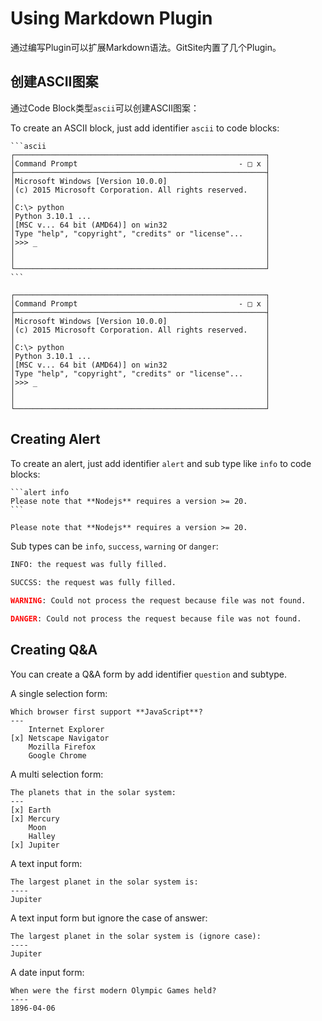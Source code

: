 # Using Markdown Plugin

通过编写Plugin可以扩展Markdown语法。GitSite内置了几个Plugin。

## 创建ASCII图案

通过Code Block类型`ascii`可以创建ASCII图案：

To create an ASCII block, just add identifier `ascii` to code blocks:

    ```ascii
    ┌────────────────────────────────────────────────────────┐
    │Command Prompt                                    - □ x │
    ├────────────────────────────────────────────────────────┤
    │Microsoft Windows [Version 10.0.0]                      │
    │(c) 2015 Microsoft Corporation. All rights reserved.    │
    │                                                        │
    │C:\> python                                             │
    │Python 3.10.1 ...                                       │
    │[MSC v... 64 bit (AMD64)] on win32                      │
    │Type "help", "copyright", "credits" or "license"...     │
    │>>> _                                                   │
    │                                                        │
    │                                                        │
    └────────────────────────────────────────────────────────┘
    ```

```ascii
┌────────────────────────────────────────────────────────┐
│Command Prompt                                    - □ x │
├────────────────────────────────────────────────────────┤
│Microsoft Windows [Version 10.0.0]                      │
│(c) 2015 Microsoft Corporation. All rights reserved.    │
│                                                        │
│C:\> python                                             │
│Python 3.10.1 ...                                       │
│[MSC v... 64 bit (AMD64)] on win32                      │
│Type "help", "copyright", "credits" or "license"...     │
│>>> _                                                   │
│                                                        │
│                                                        │
└────────────────────────────────────────────────────────┘
```

## Creating Alert

To create an alert, just add identifier `alert` and sub type like `info` to code blocks:

    ```alert info
    Please note that **Nodejs** requires a version >= 20.
    ```

```alert info
Please note that **Nodejs** requires a version >= 20.
```

Sub types can be `info`, `success`, `warning` or `danger`:

```alert info
INFO: the request was fully filled.
```

```alert success
SUCCSS: the request was fully filled.
```

```alert warning
WARNING: Could not process the request because file was not found.
```

```alert danger
DANGER: Could not process the request because file was not found.
```

## Creating Q&A

You can create a Q&A form by add identifier `question` and subtype.

A single selection form:

``` question radio
Which browser first support **JavaScript**?
---
    Internet Explorer
[x] Netscape Navigator
    Mozilla Firefox
    Google Chrome
```

A multi selection form:

``` question checkbox
The planets that in the solar system:
---
[x] Earth
[x] Mercury
    Moon
    Halley
[x] Jupiter
```

A text input form:

``` question text
The largest planet in the solar system is:
----
Jupiter
```

A text input form but ignore the case of answer:

``` question text ignorecase
The largest planet in the solar system is (ignore case):
----
Jupiter
```

A date input form:

``` question date
When were the first modern Olympic Games held?
----
1896-04-06
```
